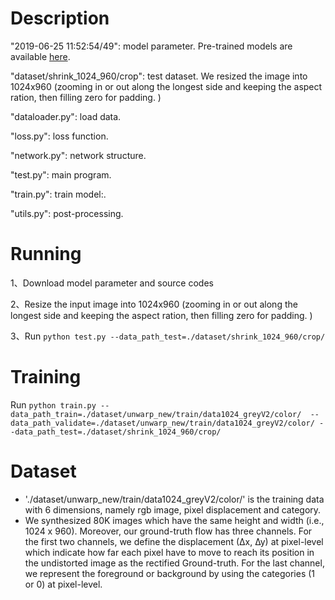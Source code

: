 # Description
"2019-06-25 11:52:54/49": model parameter. Pre-trained models are available [here](https://drive.google.com/file/d/17MtuXcgMqb5HjBRy4tNL9oLkEI5auLUT/view?usp=sharing).

"dataset/shrink_1024_960/crop": test dataset. We resized the image into 1024x960 (zooming in or out along the longest side and keeping the aspect ration, then filling zero for padding. )

"dataloader.py": load data. 

"loss.py": loss function. 

"network.py": network structure.

"test.py": main program.

"train.py": train model:.

"utils.py": post-processing.



# Running
1、Download model parameter and source codes 

2、Resize the input image into 1024x960 (zooming in or out along the longest side and keeping the aspect ration, then filling zero for padding. )  

3、Run `python test.py --data_path_test=./dataset/shrink_1024_960/crop/`

# Training
Run `python train.py --data_path_train=./dataset/unwarp_new/train/data1024_greyV2/color/  --data_path_validate=./dataset/unwarp_new/train/data1024_greyV2/color/ --data_path_test=./dataset/shrink_1024_960/crop/`

# Dataset
- './dataset/unwarp_new/train/data1024_greyV2/color/' is the training data with 6 dimensions, namely rgb image, pixel displacement and category.
- We synthesized 80K images which have the same height and width (i.e., 1024 x 960). Moreover, our ground-truth flow has three channels. For the first two channels, we define the displacement (∆x, ∆y) at pixel-level which indicate how far each pixel have to move to reach its position in the undistorted image as the rectified Ground-truth. For the last channel, we represent the foreground or background by using the categories (1 or 0) at pixel-level.
